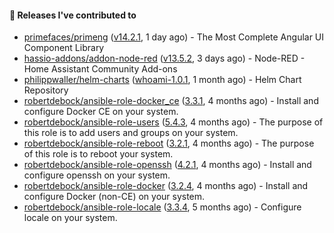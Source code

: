 #### 🔭 Releases I've contributed to

- [primefaces/primeng](https://github.com/primefaces/primeng) ([v14.2.1](https://github.com/primefaces/primeng/releases/tag/v14.2.1), 1 day ago) - The Most Complete Angular UI Component Library
- [hassio-addons/addon-node-red](https://github.com/hassio-addons/addon-node-red) ([v13.5.2](https://github.com/hassio-addons/addon-node-red/releases/tag/v13.5.2), 3 days ago) - Node-RED - Home Assistant Community Add-ons
- [philippwaller/helm-charts](https://github.com/philippwaller/helm-charts) ([whoami-1.0.1](https://github.com/philippwaller/helm-charts/releases/tag/whoami-1.0.1), 1 month ago) - Helm Chart Repository
- [robertdebock/ansible-role-docker_ce](https://github.com/robertdebock/ansible-role-docker_ce) ([3.3.1](https://github.com/robertdebock/ansible-role-docker_ce/releases/tag/3.3.1), 4 months ago) - Install and configure Docker CE on your system.
- [robertdebock/ansible-role-users](https://github.com/robertdebock/ansible-role-users) ([5.4.3](https://github.com/robertdebock/ansible-role-users/releases/tag/5.4.3), 4 months ago) - The purpose of this role is to add users and groups on your system.
- [robertdebock/ansible-role-reboot](https://github.com/robertdebock/ansible-role-reboot) ([3.2.1](https://github.com/robertdebock/ansible-role-reboot/releases/tag/3.2.1), 4 months ago) - The purpose of this role is to reboot your system.
- [robertdebock/ansible-role-openssh](https://github.com/robertdebock/ansible-role-openssh) ([4.2.1](https://github.com/robertdebock/ansible-role-openssh/releases/tag/4.2.1), 4 months ago) - Install and configure openssh on your system.
- [robertdebock/ansible-role-docker](https://github.com/robertdebock/ansible-role-docker) ([3.2.4](https://github.com/robertdebock/ansible-role-docker/releases/tag/3.2.4), 4 months ago) - Install and configure Docker (non-CE) on your system.
- [robertdebock/ansible-role-locale](https://github.com/robertdebock/ansible-role-locale) ([3.3.4](https://github.com/robertdebock/ansible-role-locale/releases/tag/3.3.4), 5 months ago) - Configure locale on your system.
